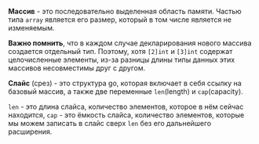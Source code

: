 **Массив** - это последовательно выделенная область памяти. Частью типа `array` является его размер, который в том числе является не изменяемым.

**Важно помнить**, что в каждом случае декларирования нового массива создается отдельный тип. Поэтому, хотя `[2]int` и `[3]int` содержат целочисленные элементы, из-за разницы длины типы данных этих массивов несовместимы друг с другом.

**Cлайс** (срез) - это структура go, которая включает в себя ссылку на базовый массив, а также две переменные `len`(length) и `cap`(capacity).

`len` - это длина слайса, количество элементов, которое в нём сейчас находится, `cap` - это ёмкость слайса, количество элементов, которые мы можем записать в слайс сверх `len` без его дальнейшего расширения.